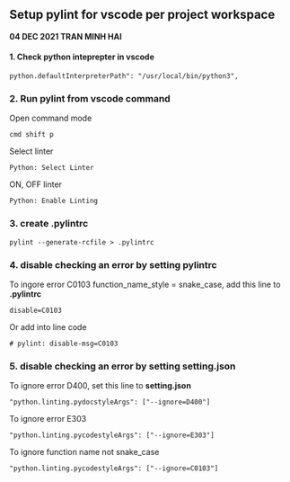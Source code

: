 ## Setup pylint for vscode per project workspace

**04 DEC 2021 TRAN MINH HAI**

#### 1. Check python inteprepter in vscode

```
python.defaultInterpreterPath": "/usr/local/bin/python3",

```

### 2. Run pylint from vscode command

Open command mode

```
cmd shift p
```

Select linter

```
Python: Select Linter
```

ON, OFF linter

```
Python: Enable Linting
```

### 3. create .pylintrc

```
pylint --generate-rcfile > .pylintrc
```

### 4. disable checking an error by setting pylintrc

To ingore error C0103 function_name_style = snake_case, add this line to **.pylintrc**

```
disable=C0103
```

Or add into line code

```
# pylint: disable-msg=C0103
```

### 5. disable checking an error by setting setting.json

To ignore error D400, set this line to **setting.json**

```
"python.linting.pydocstyleArgs": ["--ignore=D400"]
```

To ignore error E303

```
"python.linting.pycodestyleArgs": ["--ignore=E303"]
```

To ignore function name not snake_case

```
"python.linting.pycodestyleArgs": ["--ignore=C0103"]
```
